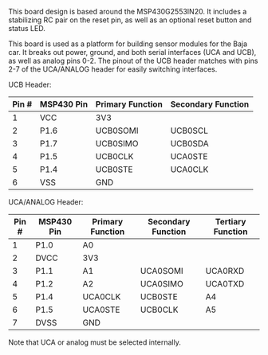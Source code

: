 This board design is based around the MSP430G2553IN20. It includes a stabilizing RC pair on the reset pin, as well as an optional reset button and status LED.

This board is used as a platform for building sensor modules for the Baja car. It breaks out power, ground, and both serial interfaces (UCA and UCB), as well as analog pins 0-2.
The pinout of the UCB header matches with pins 2-7 of the UCA/ANALOG header for easily switching interfaces.

UCB Header:

|Pin #|MSP430 Pin|Primary Function|Secondary Function|
|-------|--------|----------------|------------------|
|1|VCC|3V3||
|2|P1.6|UCB0SOMI|UCB0SCL|
|3|P1.7|UCB0SIMO|UCB0SDA|
|4|P1.5|UCB0CLK|UCA0STE|
|5|P1.4|UCB0STE|UCA0CLK|
|6|VSS|GND||

UCA/ANALOG Header:

|Pin #|MSP430 Pin|Primary Function|Secondary Function|Tertiary Function|
|-----|----------|----------------|------------------|-----------------|
|1|P1.0|A0|||
|2|DVCC|3V3|||
|3|P1.1|A1|UCA0SOMI|UCA0RXD|
|4|P1.2|A2|UCA0SIMO|UCA0TXD|
|5|P1.4|UCA0CLK|UCB0STE|A4|
|6|P1.5|UCA0STE|UCB0CLK|A5|
|7|DVSS|GND|||

Note that UCA or analog must be selected internally. 
